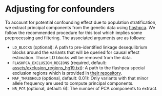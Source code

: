 # Adjusting for confounders

To account for potential confounding effect due to population stratification, we extract principal components from the genetic data using [flashpca](https://github.com/gabraham/flashpca). We follow the recommended procedure for this tool which implies some preprocessing and filtering. The associated arguments are as follows:

- `LD_BLOCKS` (optional): A path to pre-identified linkage desequlibrium blocks around the variants that will be queried for causal effect estimation. Those LD blocks will be removed from the data.
- `FLASHPCA_EXCLUSION_REGIONS` (required, default: [assets/exclusion_regions_hg19.txt](https://github.com/TARGENE/targene-pipeline/assets/exclusion_regions_hg19.txt)): A path to the flashpca special exclusion regions which is provided in [their repository](https://github.com/gabraham/flashpca/blob/master/exclusion_regions_hg19.txt).
- `MAF_THRESHOLD` (optional, default: 0.01): Only variants with that minor allele frequency are used to compute principal components.
- `NB_PCS` (optional, default: 6): The number of PCA components to extract.
